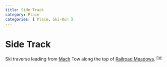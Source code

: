 ```yaml
---
title: Side Track
category: Place
categories: [ Place, Ski-Run ]
---
```

# Side Track
Ski traverse leading from [Mach](/Mach) Tow along the top of [Railroad Meadows](/Run/Railroad-Meadows). <sup>[nw][]</sup>


[nw]: /Names-Walt "Meany Names by Walter Little, 1984"
